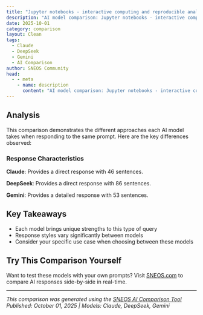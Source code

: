 ```yaml
---
title: "Jupyter notebooks - interactive computing and reproducible analysis"
description: "AI model comparison: Jupyter notebooks - interactive computing and reproducible analysis..."
date: 2025-10-01
category: comparison
layout: Clean
tags:
  - Claude
  - DeepSeek
  - Gemini
  - AI Comparison
author: SNEOS Community
head:
  - - meta
    - name: description
      content: "AI model comparison: Jupyter notebooks - interactive computing and reproducible analysis..."
---
```


<ChatComparison
  title="Jupyter notebooks - interactive computing and reproducible analysis"
  prompt="Jupyter notebooks - interactive computing and reproducible analysis"
  :responses='{
    "Claude": "# Jupyter Notebooks: Interactive Computing and Reproducible Analysis\n\n## What are Jupyter Notebooks?\n\nJupyter Notebooks are interactive web-based documents that combine live code, equations, visualizations, and narrative text. They enable a seamless workflow for data analysis, research, and prototyping.\n\n## Key Features\n\n### 1. **Multi-language Support**\n- Python (most popular)\n- R, Julia, Scala\n- Over 40 programming languages\n\n### 2. **Interactive Cells**\n- Code cells for executable code\n- Markdown cells for documentation\n- Raw cells for unformatted text\n\n### 3. **Rich Output Display**\n- HTML, images, videos, LaTeX\n- Interactive widgets\n- Inline plots and visualizations\n\n## Installation and Setup\n\n### Installing Jupyter\n\n\u0060\u0060\u0060bash\n# Using pip\npip install jupyter\n\n# Using conda\nconda install jupyter\n\n# For JupyterLab (next-generation interface)\npip install jupyterlab\n\u0060\u0060\u0060\n\n### Starting Jupyter\n\n\u0060\u0060\u0060bash\n# Classic Notebook\njupyter notebook\n\n# JupyterLab\njupyter lab\n\n# Specify port and directory\njupyter notebook --port=8889 --notebook-dir=/path/to/notebooks\n\u0060\u0060\u0060\n\n## Basic Usage\n\n### Creating and Managing Notebooks\n\n\u0060\u0060\u0060python\n# Cell types\n# 1. Code cells - executable code\nprint(\u0022Hello, Jupyter!\u0022)\n\n# 2. Markdown cells - documentation\n# Use Markdown syntax for formatting\n\u0060\u0060\u0060\n\n### Essential Keyboard Shortcuts\n\n| Shortcut | Action |\n|----------|---------|\n| \u0060Shift \u002B Enter\u0060 | Run cell and move to next |\n| \u0060Ctrl \u002B Enter\u0060 | Run cell in place |\n| \u0060A\u0060 | Insert cell above |\n| \u0060B\u0060 | Insert cell below |\n| \u0060DD\u0060 | Delete cell |\n| \u0060M\u0060 | Change to markdown |\n| \u0060Y\u0060 | Change to code |\n\n## Data Analysis Workflow\n\n### 1. Environment Setup\n\n\u0060\u0060\u0060python\n# Import libraries\nimport pandas as pd\nimport numpy as np\nimport matplotlib.pyplot as plt\nimport seaborn as sns\n\n# Configure display options\npd.set_option(\u0027display.max_columns\u0027, None)\nplt.style.use(\u0027seaborn-v0_8\u0027)\n\n# Inline plotting\n%matplotlib inline\n\u0060\u0060\u0060\n\n### 2. Data Loading and Exploration\n\n\u0060\u0060\u0060python\n# Load data\ndf = pd.read_csv(\u0027data.csv\u0027)\n\n# Basic exploration\nprint(f\u0022Shape: {df.shape}\u0022)\nprint(f\u0022Columns: {df.columns.tolist()}\u0022)\ndf.head()\n\u0060\u0060\u0060\n\n\u0060\u0060\u0060python\n# Statistical summary\ndf.describe()\n\u0060\u0060\u0060\n\n\u0060\u0060\u0060python\n# Data types and missing values\ndf.info()\ndf.isnull().sum()\n\u0060\u0060\u0060\n\n### 3. Data Visualization\n\n\u0060\u0060\u0060python\n# Quick plotting\ndf.hist(figsize=(12, 8))\nplt.tight_layout()\nplt.show()\n\u0060\u0060\u0060\n\n\u0060\u0060\u0060python\n# Interactive plotting with widgets\nfrom ipywidgets import interact\nimport ipywidgets as widgets\n\ndef plot_column(column):\n    plt.figure(figsize=(10, 6))\n    df[column].hist(bins=30)\n    plt.title(f\u0027Distribution of {column}\u0027)\n    plt.xlabel(column)\n    plt.ylabel(\u0027Frequency\u0027)\n    plt.show()\n\ninteract(plot_column, column=df.select_dtypes(include=[np.number]).columns)\n\u0060\u0060\u0060\n\n## Advanced Features\n\n### 1. Magic Commands\n\n\u0060\u0060\u0060python\n# Line magics (%)\n%time result = sum(range(100))  # Time execution\n%who  # List variables\n%matplotlib inline  # Enable inline plots\n\n# Cell magics (%%)\n%%time\n# Time entire cell execution\ntotal = 0\nfor i in range(1000000):\n    total \u002B= i\nprint(total)\n\u0060\u0060\u0060\n\n\u0060\u0060\u0060python\n# System commands\n!ls -la  # List files\n!pip install package_name  # Install packages\n\u0060\u0060\u0060\n\n### 2. Interactive Widgets\n\n\u0060\u0060\u0060python\nimport ipywidgets as widgets\nfrom IPython.display import display\n\n# Slider widget\nslider = widgets.IntSlider(\n    value=7,\n    min=0,\n    max=10,\n    step=1,\n    description=\u0027Value:\u0027\n)\n\ndef on_value_change(change):\n    print(f\u0022New value: {change[\u0027new\u0027]}\u0022)\n\nslider.observe",
    "DeepSeek": "Of course! Jupyter Notebooks have revolutionized interactive computing and reproducible data analysis. Let\u0027s break down what they are, why they\u0027re so popular, and how they achieve these goals.\n\n### What are Jupyter Notebooks?\n\nAt its core, a **Jupyter Notebook** is an open-source web application that allows you to create and share documents that contain:\n1.  **Live Code**\n2.  **Visualizations**\n3.  **Narrative Text (using Markdown)**\n4.  **Mathematical Equations**\n\nThe name \u0022Jupyter\u0022 is a combination of the three core programming languages it supports: **Ju**lia, **Pyt**hon, and **R**. However, it now supports over 40 languages via \u0022kernels.\u0022\n\n---\n\n### 1. Interactive Computing\n\nThis is one of the most powerful features. Instead of writing a script, running it, and looking at the output all at once, you can run code **cell by cell**.\n\n**How it Works:**\n\n*   **The Document is a \u0022Notebook\u0022:** It\u0027s a linear series of **cells**.\n*   **Types of Cells:**\n    *   **Code Cell:** Contains executable code.\n    *   **Markdown Cell:** Contains formatted text, images, and links.\n    *   **Raw NBConvert:** A special cell for raw text that isn\u0027t executed.\n*   **The Kernel:** This is the \u0022computational engine\u0022 that executes the code. It runs in the background and maintains the **state** of your computations.\n\n**Example of Interactivity:**\n\nImagine you\u0027re analyzing a dataset.\n\n1.  **Cell 1 (Code):** \u0060import pandas as pd; df = pd.read_csv(\u0027data.csv\u0027)\u0060\n    *   You run this cell. The kernel now has the \u0060df\u0060 variable loaded in memory.\n2.  **Cell 2 (Code):** \u0060df.head()\u0060\n    *   You run this cell. The kernel, remembering \u0060df\u0060, displays the first five rows right below the cell.\n3.  **Cell 3 (Markdown):** \u0060## Initial Observations: The data has {df.shape[1]} columns.\u0060\n    *   You write your thoughts and observations directly alongside the code.\n4.  **Cell 4 (Code):** \u0060df[\u0027Sales\u0027].plot(kind=\u0027hist\u0027)\u0060\n    *   You run this cell. A histogram is rendered inline, immediately below the code.\n\nThis iterative, exploratory process is the essence of interactive computing. You can tweak a parameter in a cell, re-run it, and instantly see the new result without re-running your entire script.\n\n---\n\n### 2. Reproducible Analysis\n\nReproducibility is a cornerstone of the scientific method and good data science practice. Jupyter Notebooks are exceptionally well-suited for this.\n\n**How They Enable Reproducibility:**\n\n1.  **Narrative and Logic Combined:** The code (the *how*) and the explanatory text (the *why*) live in the same document. A colleague (or your future self) can understand not just what you did, but *why* you did it.\n2.  **Linear Execution Log:** The notebook saves the output of each code cell (text, tables, plots, error messages) in the document. This creates a clear, step-by-step log of the entire analysis.\n3.  **Self-Contained Environment:** When combined with environment management tools like \u0060conda\u0060 or \u0060pipenv\u0060 (which specify the exact versions of libraries used), the notebook becomes a complete recipe for the analysis.\n4.  **Easy Sharing:** Notebook files (with the \u0060.ipynb\u0060 extension) can be easily shared via email, GitHub, or other platforms. The recipient can see the full story.\n\n**The Ideal Workflow for Reproducibility:**\nA well-structured, reproducible notebook often looks like this:\n\n*   **Introduction (Markdown):** The project\u0027s title, author, date, and a brief description of the goal.\n*   **Data Loading (Code):** The code to import the raw data.\n*   **Data Cleaning (Code \u0026 Markdown):** Steps to handle missing values, correct data types, etc., with explanations for each decision.\n*   **Exploratory Data Analysis (Code \u0026 Markdown):** Creating visualizations and summary statistics, with insights written in Markdown.\n*   **Model Building (Code \u0026 Markdown):** The process of training a machine learning model, including the reasoning behind the choice of algorithm and parameters.\n*   **Results and Conclusion (Markdown \u0026 Code):** A summary of the findings, supported by final visualizations and metrics.\n\n---\n\n### Key Features \u0026 Ecosystem\n\n*   **JupyterLab:** The next-generation web-based interface for Project Jupyter. It offers a more flexible and powerful IDE-like experience, allowing you to arrange multiple notebooks, terminals, text files, and data viewers in tabs and panels.\n*   **JupyterHub:** Allows you to host Jupyter Notebooks on a server, providing multi-user access. Great for classrooms and corporate environments.\n*   **nbconvert:** A tool to convert notebooks to other formats like HTML, PDF, LaTeX, or even slideshows (Reveal.js), making it easy to share reports.\n*   **IPython Magic Commands:** Special commands (prefixed with \u0060%\u0060 or \u0060%%\u0060) that provide handy features like timing code execution (\u0060%timeit\u0060), profiling, or even running shell commands (\u0060!ls\u0060) from within a notebook.\n*   **Widgets (\u0060ipywidgets\u0060):** Add interactive HTML widgets (like sliders, buttons, dropdowns) to your notebooks, creating rich graphical interfaces for your data.\n\n### Common Challenges \u0026 Best Practices\n\n1.  **Hidden State:** The biggest pitfall. If you run cells out of order, the kernel\u0027s state can become inconsistent with the notebook\u0027s linear view. **Best Practice:** Use \u0022Kernel -\u003E Restart \u0026 Run All\u0022 to ensure full reproducibility before sharing.\n2.  **Version Control:** The \u0060.ipynb\u0060 file is a JSON file, which is not ideal for \u0060git diff\u0060. **Best Practice:** Use tools like \u0060nbdime\u0060 to diff notebooks, or clear all outputs before committing.\n3.  **Not for Production:** Notebooks are for exploration, prototyping, and reporting. The final, production-ready code is often refactored into standard Python scripts (\u0060*.py\u0060 files) and modules.\n4.  **Organization:** It\u0027s easy to create a long, messy notebook. **Best Practice:** Break down large analyses into multiple, focused notebooks or use Markdown headers to create a clear structure.\n\n### Summary\n\n**Jupyter Notebooks are the perfect environment for:**\n\n*   **Data Cleaning and Transformation**\n*   **Statistical Modeling and Machine Learning**\n*   **Numerical Simulation**\n*   **Interactive Data Visualization**\n*   **Creating \u0022Executable Papers\u0022 and teaching materials**\n\nThey successfully bridge the gap between the exploratory, interactive nature of data science and the rigorous requirement for reproducible, well-documented analysis.",
    "Gemini": "## Jupyter Notebooks: Interactive Computing and Reproducible Analysis\n\nJupyter Notebooks are a powerful tool for interactive computing, data analysis, scientific research, education, and much more. They provide a flexible environment that combines code, text, visualizations, and equations in a single document.\n\n**Key Features and Benefits:**\n\n*   **Interactive Computing:**\n    *   **Code Execution:** Execute code in various programming languages like Python, R, Julia, and more.\n    *   **Real-time Feedback:**  See results of code execution immediately below the code cell.\n    *   **Interactive Widgets:** Add interactive elements like sliders, dropdowns, and buttons to control code parameters and visualize results dynamically.\n    *   **Easy Debugging:** Step through code and inspect variables to identify and fix errors.\n\n*   **Reproducible Analysis:**\n    *   **Documented Workflow:** Combine code, explanations, and visualizations in a single document, making your analysis transparent and easy to understand.\n    *   **Version Control:** Notebooks are text-based (JSON format), allowing easy tracking of changes using version control systems like Git.\n    *   **Shareable and Reusable:** Share notebooks with colleagues or publish them online to enable others to reproduce and build upon your work.\n    *   **Literate Programming:**  Document your code as you write it, blending code with narrative text to create a cohesive and self-explanatory document.\n\n*   **Versatile Environment:**\n    *   **Multi-Language Support:** Supports a wide range of programming languages through \u0022kernels\u0022.\n    *   **Rich Media Support:** Embed images, videos, and other media directly into notebooks.\n    *   **Markdown Support:** Use Markdown to format text, create headings, lists, and links.\n    *   **Mathematical Equations:**  Use LaTeX to write complex mathematical equations.\n    *   **Visualization:** Integrates seamlessly with popular plotting libraries like Matplotlib, Seaborn, and Plotly.\n\n**How it Works:**\n\nJupyter Notebooks work on a client-server architecture:\n\n1.  **The Jupyter Notebook Application (client):**  This is the web-based interface you interact with in your browser. It allows you to create, edit, and run notebooks.\n\n2.  **The Jupyter Kernel (server):**  A kernel is a program that runs on the server and executes the code in the notebook.  Each kernel supports a specific programming language.\n\nWhen you run a code cell in the notebook, the code is sent to the kernel for execution. The kernel then sends the output back to the notebook application, where it\u0027s displayed below the code cell.\n\n**Basic Components of a Jupyter Notebook:**\n\n*   **Cells:** The fundamental building blocks of a notebook. There are two main types:\n    *   **Code Cells:** Contain executable code in a specific programming language.\n    *   **Markdown Cells:** Contain formatted text, equations, and images.\n\n*   **Toolbar:** Provides buttons for common actions like saving, adding cells, running cells, and changing cell types.\n\n*   **Menu Bar:** Contains menus for file management, editing, viewing, inserting cells, running cells, and accessing kernel-related options.\n\n**Typical Workflow:**\n\n1.  **Start the Jupyter Notebook server:**  Open your terminal or command prompt and run the command \u0060jupyter notebook\u0060. This will launch the notebook application in your web browser.\n\n2.  **Create a new notebook or open an existing one:** Click the \u0022New\u0022 button to create a new notebook or browse your file system to open an existing notebook.\n\n3.  **Add cells and write code or text:** Use the \u0022\u002B\u0022 button to add new cells. Select the cell type (Code or Markdown) and start writing your code or text.\n\n4.  **Execute code cells:** Select a code cell and press \u0060Shift \u002B Enter\u0060 or click the \u0022Run\u0022 button to execute the code. The output will be displayed below the cell.\n\n5.  **Save your notebook:** Click the \u0022Save\u0022 button or use the shortcut \u0060Ctrl \u002B S\u0060 to save your changes.\n\n6.  **Share your notebook:**  Share the \u0060.ipynb\u0060 file with others. They can open it in their own Jupyter Notebook environment to view and execute your code.  You can also export your notebook to other formats like HTML, PDF, or Markdown.\n\n**Use Cases:**\n\n*   **Data Science and Machine Learning:**\n    *   Data exploration and cleaning\n    *   Model building and training\n    *   Visualization of results\n    *   Reporting and documentation\n\n*   **Scientific Research:**\n    *   Reproducible experiments\n    *   Data analysis and visualization\n    *   Publication of research findings\n\n*   **Education:**\n    *   Interactive tutorials and exercises\n    *   Demonstrations of programming concepts\n    *   Laboratory reports\n\n*   **Software Development:**\n    *   Prototyping and experimentation\n    *   Documentation and code examples\n    *   Interactive testing\n\n**Popular Alternatives:**\n\n*   **Google Colaboratory (Colab):** A free, cloud-based Jupyter Notebook environment provided by Google.  It integrates with Google Drive and provides access to free GPUs.\n*   **Visual Studio Code (VS Code) with the Jupyter extension:** A powerful code editor that supports Jupyter Notebooks directly.\n*   **Anaconda:** A popular distribution of Python that includes Jupyter Notebook and other data science tools.\n*   **Deepnote:** A collaborative data science platform based on Jupyter notebooks.\n\n**In summary, Jupyter Notebooks are a versatile and powerful tool that enhances interactive computing, reproducible analysis, and communication of results across various fields.** They promote a more transparent and collaborative approach to problem-solving, making them an invaluable asset for researchers, data scientists, educators, and developers alike.\n"
  }'
  published-date="12:14"
/>

## Analysis

This comparison demonstrates the different approaches each AI model takes when responding to the same prompt. Here are the key differences observed:

### Response Characteristics

**Claude**: Provides a direct response with 46 sentences. 

**DeepSeek**: Provides a direct response with 86 sentences. 

**Gemini**: Provides a detailed response with 53 sentences. 

## Key Takeaways

- Each model brings unique strengths to this type of query
- Response styles vary significantly between models
- Consider your specific use case when choosing between these models

## Try This Comparison Yourself

Want to test these models with your own prompts? Visit [SNEOS.com](https://sneos.com) to compare AI responses side-by-side in real-time.

---

*This comparison was generated using the [SNEOS AI Comparison Tool](https://sneos.com)*
*Published: October 01, 2025 | Models: Claude, DeepSeek, Gemini*
